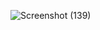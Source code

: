 ![Screenshot (139)](https://user-images.githubusercontent.com/124234040/226898216-d0804568-dec0-4b00-9da2-69bf994bc5e5.png)
